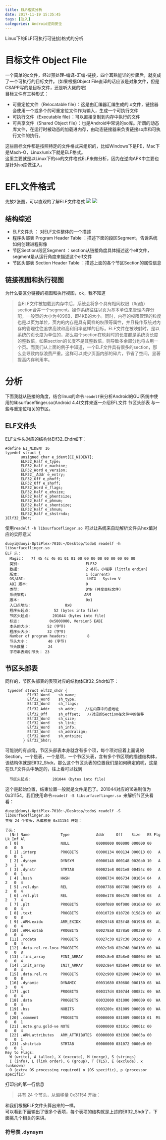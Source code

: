 ```yaml
---
title: ELF格式分析
date: 2017-11-19 15:35:45
tags: [注入] 
categories: Android逆向安全  
---
```

Linux下的ELF(可执行可链接)格式的分析
<!-- more -->
# 目标文件 Object File
一个简单的c文件，经过预处理-编译-汇编-链接，四个耳熟能详的步骤后，就变成了一个可执行的目标文件。（如果根据Object File直译的话应该是对象文件，但是CSAPP写的是目标文件，还是听大佬的吧）   
目标文件有三种形式：
- 可重定位文件（Relocatable file）：这是由汇编器汇编生成的.o文件，链接器会使用一个或多个的可重定位文件作为输入，生成一个可执行文件
- 可执行文件（Executable file）：可以直接复制到内存中执行的文件
- 可共享文件（Shared Object file）：也是Android中常说的so库。所谓的动态库文件，在运行时被动态的加载进内存，由动态链接器来负责链接so库和可执行文件的执行。

这些目标文件都是按照特定的文件格式来组织的，比如Windows下是PE，Mac下是Mach-O，Linux/unix下就是ELF格式。  
这里主要就是以Linux下的so的文件格式ELF来做分析，因为在逆向APK中主要也是针对so库做注入。
# EFL文件格式
先放2张图，可以直观的了解ELF文件格式
![](http://blog.chinaunix.net/photo/94212_101201164532.jpg)
![](https://timgsa.baidu.com/timg?image&quality=80&size=b9999_10000&sec=1511088380577&di=7d77512485a60706d6fd1ab9f949f7af&imgtype=0&src=http%3A%2F%2Fwww.yeolar.com%2Fmedia%2Fnote%2F2012%2F03%2F20%2Flinux-linking%2Ffig2.png)

## 结构综述
- ELF文件头 ： 对ELF文件整体的一个描述
- 程序头部表 Program Header Table ：描述下面的段区Segment，告诉系统如何创建进程影像
- 节区Section/段区Segment ：section从链接角度具体描述这个elf文件，segment是从运行角度来描述这个elf文件
- 节区头部表 Section Header Table ：描述上面的各个节区Section的属性信息


## 链接视图和执行视图
为什么要区分链接的视图和执行视图，ok，我不知道
> 当ELF文件被加载到内存中后，系统会将多个具有相同权限（flg值）section合并一个segment。操作系统往往以页为基本单位来管理内存分配，一般页的大小为4096B，即4KB的大小。同时，内存的权限管理的粒度也是以页为单位，页内的内存是具有同样的权限等属性，并且操作系统对内存的管理往往追求高效和高利用率这样的目标。ELF文件在被映射时，是以系统的页长度为单位的，那么每个section在映射时的长度都是系统页长度的整数倍，如果section的长度不是其整数倍，则导致多余部分也将占用一个页。而我们从上面的例子中知道，一个ELF文件具有很多的section，那么会导致内存浪费严重。这样可以减少页面内部的碎片，节省了空间，显著提高内存利用率。

# 分析
下面我就从链接的角度，结合linux的命令`readelf`来分析Android的GUI系统中使用的libsurfaceflinger.so(Android 4.4)文件来逐一介绍EFL文件 节区头部表 与一些与重定位相关的节区。

## ELF文件头
ELF文件头对应的结构体Elf32_Ehdr如下：
```
#define EI_NIDENT 16
typedef struct {
       unsigned char e_ident[EI_NIDENT];
       ELF32_Half e_type;
       ELF32_Half e_machine;
       ELF32_Word e_version;
       ELF32__Addr e_entry;
       ELF32_Off e_phoff;
       ELF32_Off e_shoff;
       ELF32_Word e_flags;
       ELF32_Half e_ehsize;
       ELF32_Half e_phentsize;
       ELF32_Half e_phnum;
       ELF32_Half e_shentsize;
       ELF32_Half e_shnum;
       ELF32_Half e_shstrndx;
}Elf32_Ehdr;
```
使用`readelf -h libsurfaceflinger.so `可以让系统来自动解析文件头hex值对应的实际意义
```
duoyi@duoyi-OptiPlex-7010:~/Desktop/todo$ readelf -h libsurfaceflinger.so 
ELF 头：
  Magic：   7f 45 4c 46 01 01 01 00 00 00 00 00 00 00 00 00 
  类别:                              ELF32
  数据:                              2 补码，小端序 (little endian)
  版本:                              1 (current)
  OS/ABI:                            UNIX - System V
  ABI 版本:                          0
  类型:                              DYN (共享目标文件)
  系统架构:                          ARM
  版本:                              0x1
  入口点地址：               0x0
  程序头起点：          52 (bytes into file)
  节区头起点:          201044 (bytes into file)
  标志：             0x5000000, Version5 EABI
  本头的大小：       52 (字节)
  程序头大小：       32 (字节)
  Number of program headers:         8
  节头大小：         40 (字节)
  节头数量：         24
  字符串表索引节头： 23

```

## 节区头部表
同样的，节区头部表的表项对应的结构体Elf32_Shdr如下：
```
 typedef struct elf32_shdr { 
          Elf32_Word    sh_name;  
          Elf32_Word    sh_type; 
          Elf32_Word    sh_flags; 
          Elf32_Addr    sh_addr;    //在内存中的虚地址
          Elf32_Off     sh_offset;   //对应的Section在文件中的偏移
          Elf32_Word    sh_size; 
          Elf32_Word    sh_link; 
          Elf32_Word    sh_info; 
          Elf32_Word    sh_addralign; 
          Elf32_Word    sh_entsize; 
        } Elf32_Shdr; 
```
可能说的有点绕，节区头部表本身就含有多个项，每个项对应着上面说的Section，一个是表，一个是项，一个节区头表，含有多个节区项的描述结构体，该结构体就是Elf32_Shdr。那么这个节区头表的位置我们是如何确定的呢，这是在ELF文件头中确定的，往上看可以找到
```
  节区头起点:          201044 (bytes into file)
```
这个是起始位置，结束位置一般就是文件尾巴了。201044对应的16进制值为0x31154，我们使用命令`readelf -S libsurfaceflinger.so `来解析节区头看看：
```
duoyi@duoyi-OptiPlex-7010:~/Desktop/todo$ readelf -S libsurfaceflinger.so 
共有 24 个节头，从偏移量 0x31154 开始：

节头：
  [Nr] Name              Type            Addr     Off    Size   ES Flg Lk Inf Al
  [ 0]                   NULL            00000000 000000 000000 00      0   0  0
  [ 1] .interp           PROGBITS        00000134 000134 000013 00   A  0   0  1
  [ 2] .dynsym           DYNSYM          00000148 000148 0020a0 10   A  3   1  4
  [ 3] .dynstr           STRTAB          000021e8 0021e8 00454c 00   A  0   0  1
  [ 4] .hash             HASH            00006734 006734 001054 04   A  2   0  4
  [ 5] .rel.dyn          REL             00007788 007788 0069f0 08   A  2   0  4
  [ 6] .rel.plt          REL             0000e178 00e178 000f08 08   A  2   7  4
  [ 7] .plt              PROGBITS        0000f080 00f080 0016a0 00  AX  0   0  4
  [ 8] .text             PROGBITS        00010720 010720 015828 00  AX  0   0  8
  [ 9] .ARM.exidx        ARM_EXIDX       00025f48 025f48 001958 08  AL  8   0  4
  [10] .ARM.extab        PROGBITS        000278a0 0278a0 000390 00   A  0   0  4
  [11] .rodata           PROGBITS        00027c30 027c30 002ca8 00   A  0   0  4
  [12] .data.rel.ro.loca PROGBITS        0002c7d8 02b7d8 000108 00  WA  0   0  8
  [13] .fini_array       FINI_ARRAY      0002c8e0 02b8e0 000004 00  WA  0   0  4
  [14] .init_array       INIT_ARRAY      0002c8e4 02b8e4 000018 00  WA  0   0  4
  [15] .data.rel.ro      PROGBITS        0002c900 02b900 004d80 00  WA  0   0  8
  [16] .dynamic          DYNAMIC         00031680 030680 000150 08  WA  3   0  4
  [17] .got              PROGBITS        000317d4 0307d4 00082c 00  WA  0   0  4
  [18] .data             PROGBITS        00032000 031000 000009 00  WA  0   0  4
  [19] .bss              NOBITS          0003200c 031009 000098 00  WA  0   0  4
  [20] .comment          PROGBITS        00000000 031009 000010 01  MS  0   0  1
  [21] .note.gnu.gold-ve NOTE            00000000 03101c 00001c 00      0   0  4
  [22] .ARM.attributes   ARM_ATTRIBUTES  00000000 031038 00003a 00      0   0  1
  [23] .shstrtab         STRTAB          00000000 031072 0000e0 00      0   0  1
Key to Flags:
  W (write), A (alloc), X (execute), M (merge), S (strings)
  I (info), L (link order), G (group), T (TLS), E (exclude), x (unknown)
  O (extra OS processing required) o (OS specific), p (processor specific)

```
打印出的第一行信息
>共有 24 个节头，从偏移量 0x31154 开始：  

和我们根据ELF文件头算出来的一样。  
可以看到下面输出了很多个表项，每个表项的结构就是上述的Elf32_Shdr了，下面挑几个相关的来讲。  
### 符号表 .dynsym
